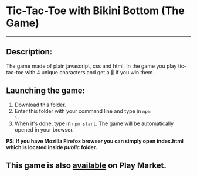 # Tic-Tac-Toe with Bikini Bottom (The Game)

<hr>

<h2>Description:</h2>

The game made of plain javascript, css and html. In the game you play tic-tac-toe with 4 unique characters and get a :pineapple: if you win them.

<h2>Launching the game:</h2>

1. Download this folder.
2. Enter this folder with your command line and type in <code>npm i</code>.
3. When it's done, type in <code>npm start</code>. The game will be automatically opened in your browser.

<strong>PS: If you have Mozilla Firefox browser you can simply open <b>index.html</b> which is located inside <i>public</i> folder.</strong>

<h2>This game is also <a href="https://play.google.com/store/apps/details?id=com.tica_tac_toe_with_bikini_bottom.example"><b>available</b></a> on Play Market.</h2>
